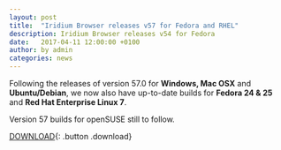 ```yaml
---
layout: post
title:  "Iridium Browser releases v57 for Fedora and RHEL"
description: Iridium Browser releases v54 for Fedora
date:   2017-04-11 12:00:00 +0100
author:	by admin
categories: news
---
```


Following the releases of version 57.0 for **Windows, Mac OSX** and **Ubuntu/Debian**, we now also have up-to-date builds for **Fedora 24 & 25** and **Red Hat Enterprise Linux 7**.     
<!--break-->
Version 57 builds for openSUSE still to follow.
 
[DOWNLOAD](/downloads/index.html "Download Iridium Browser"){: .button .download}     
